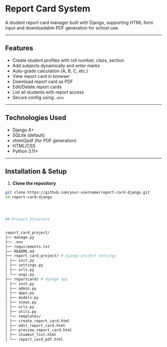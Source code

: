 # Report Card System

A student report card manager built with Django, supporting HTML form input and downloadable PDF generation for school use.

---

## Features

- Create student profiles with roll number, class, section
- Add subjects dynamically and enter marks
- Auto-grade calculation (A, B, C, etc.)
- View report card in browser
- Download report card as PDF
- Edit/Delete report cards
- List all students with report access
- Secure config using `.env`

---

## Technologies Used

- Django 4+
- SQLite (default)
- xhtml2pdf (for PDF generation)
- HTML/CSS 
- Python 3.11+

---

## Installation & Setup

1. **Clone the repository**

```bash
git clone https://github.com/your-username/report-card-django.git
cd report-card-django




## Project Structure


report_card_project/
├── manage.py
├── .env
├── requirements.txt
├── README.md
├── report_card_project/ # django project settings
│ ├── init.py
│ ├── settings.py
│ ├── urls.py
│ └── wsgi.py
├── reportcard/ # django app
│ ├── init.py
│ ├── admin.py
│ ├── apps.py
│ ├── models.py
│ ├── views.py
│ ├── urls.py
│ ├── utils.py
│ └── templates/
│ ├── create_report_card.html
│ ├── edit_report_card.html
│ ├── preview_report_card.html
│ ├── student_list.html
│ └── report_card_pdf.html